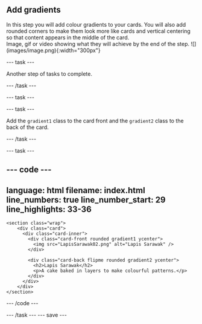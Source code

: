 ## Add gradients

<div style="display: flex; flex-wrap: wrap">
<div style="flex-basis: 200px; flex-grow: 1; margin-right: 15px;">
In this step you will add colour gradients to your cards. You will also add rounded corners to make them look more like cards and vertical centering so that content appears in the middle of the card. 
</div>
<div>
Image, gif or video showing what they will achieve by the end of the step. ![](images/image.png){:width="300px"}
</div>
</div>

--- task ---

Another step of tasks to complete. 

--- /task ---

--- task ---

--- task ---

Add the `gradient1` class to the card front and the `gradient2` class to the back of the card. 

--- /task ---

--- task ---

--- code ---
---
language: html
filename: index.html
line_numbers: true
line_number_start: 29
line_highlights: 33-36
---

    <section class="wrap">
        <div class="card">
          <div class="card-inner">
            <div class="card-front rounded gradient1 ycenter">
              <img src="LapisSarawak02.png" alt="Lapis Sarawak" />
            </div>

            <div class="card-back flipme rounded gradient2 ycenter">
              <h2>Lapis Sarawak</h2>
              <p>A cake baked in layers to make colourful patterns.</p>
            </div>
          </div>
        </div>
    </section>

--- /code ---

--- /task ---
--- save ---